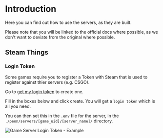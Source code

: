 # Introduction

Here you can find out how to use the servers, as they are built.

Please note that you will be linked to the official docs where possible, as we don't want to deviate from the original where possible.

## Steam Things

### Login Token

Some games require you to register a Token with Steam that is used to register against thier servers (e.g. CSGO).

Go to [get my login token](https://steamcommunity.com/dev/managegameservers) to create one.

Fill in the boxes below and click create. You will get a `login token` which is all you need.

You can then set this in the `.env` file for the server, in the `./peon/servers/[game_uid]/[server_name]/` directory.

![Game Server Login Token - Example](./steam_gslt.png)
